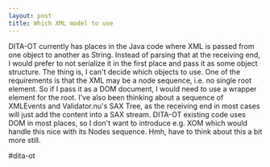 ```yaml
---
layout: post
title: Which XML model to use
---
```

DITA-OT currently has places in the Java code where XML is passed from one object to another as String. Instead of parsing that at the receiving end, I would prefer to not serialize it in the first place and pass it as some object structure. The thing is, I can't decide which objects to use. One of the requirements is that the XML may be a node sequence, i.e. no single root element. So if I pass it as a DOM document, I would need to use a wrapper element for the root. I've also been thinking about a sequence of XMLEvents and Validator.nu's SAX Tree, as the receiving end in most cases will just add the content into a SAX stream. DITA-OT existing code uses DOM in most places, so I don't want to introduce e.g. XOM which would handle this nice with its Nodes sequence. Hmh, have to think about this a bit more still.

\#dita-ot